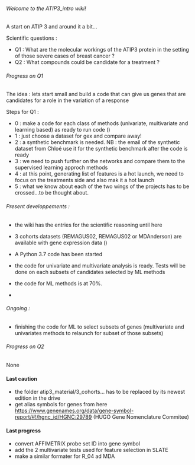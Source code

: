 ###### Welcome to the ATIP3_intro wiki!

A start on ATIP 3 and around it a bit...

Scientific questions : 

- Q1 : What are the molecular workings of the ATIP3 protein in the setting of those severe cases of breast cancer ?
- Q2 : What compounds could be candidate for a treatment ?



###### Progress on Q1

The idea : lets start small and build a code that can give us genes that are candidates for a role in the variation of a response

Steps for Q1 : 
- 0 : make a code for each class of methods (univariate, multivariate and learning based) as ready to run code ()
- 1 : just choose a dataset for gex and compare away! 
- 2 : a synthetic benchmark is needed. NB : the email of the synthetic dataset from Chloé use it for the synthetic benchmark after the code is ready 
- 3 : we need to push further on the networks and compare them to the supervised learning approch methods 
- 4 : at this point, generating list of features is a hot launch, we need to focus on the treatments side and also mak it a hot launch 
- 5 : what we know about each of the two wings of the projects has to be crossed...to be thought about.

###### Present developpements : 
- the wiki has the entries for the scientific reasoning until here
- 3 cohorts datasets (REMAGUS02, REMAGUS02 or MDAnderson) are available with gene expression data ()
- A Python 3.7 code has been started
- the code for univariate and multivariate analysis is ready. Tests will be done on each subsets of candidates selected by ML methods
- the code for ML methods is at 70%.

- 

###### Ongoing : 
- finishing the code for ML to select subsets of genes (multivariate and univariates methods to relaunch for subset of those subsets) 

###### Progress on Q2

None

#### Last caution
- the folder atip3_material/3_cohorts... has to be replaced by its newest edition in the drive
- get alias symbols for genes from here https://www.genenames.org/data/gene-symbol-report/#!/hgnc_id/HGNC:29789
(HUGO Gene Nomenclature Commitee)
#### Last progress 
- convert AFFIMETRIX probe set ID into gene symbol
- add the 2 multivariate tests used for feature selection in SLATE
- make a similar formater for R_04 ad MDA


 